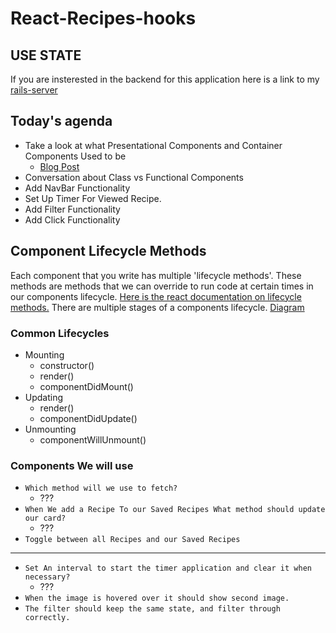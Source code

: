 # React-Recipes-hooks

## USE STATE

If you are insterested in the backend for this application here is a link to my [rails-server](https://github.com/Ejguzman3988/pt110920-rails-recipe-backend)

## Today's agenda
* Take a look at what Presentational Components and Container Components Used to be
  * [Blog Post](https://medium.com/@dan_abramov/smart-and-dumb-components-7ca2f9a7c7d0)
* Conversation about Class vs Functional Components
* Add NavBar Functionality
* Set Up Timer For Viewed Recipe.
* Add Filter Functionality
* Add Click Functionality

## Component Lifecycle Methods 

Each component that you write has multiple 'lifecycle methods'. These methods are methods that we can override to run code at certain times in our components lifecycle. [Here is the react documentation on lifecycle methods.](https://reactjs.org/docs/react-component.html) There are multiple stages of a components lifecycle. [Diagram](https://projects.wojtekmaj.pl/react-lifecycle-methods-diagram/)

### Common Lifecycles

- Mounting
  - constructor()
  - render()
  - componentDidMount()
- Updating
  - render()
  - componentDidUpdate()
- Unmounting
  - componentWillUnmount()

### Components We will use

- `Which method will we use to fetch?`
  - ???
- `When We add a Recipe To our Saved Recipes What method should update our card?`
  - ???
- `Toggle between all Recipes and our Saved Recipes`

---
- `Set An interval to start the timer application and clear it when necessary?`
  - ???
- `When the image is hovered over it should show second image.`
- `The filter should keep the same state, and filter through correctly.`
